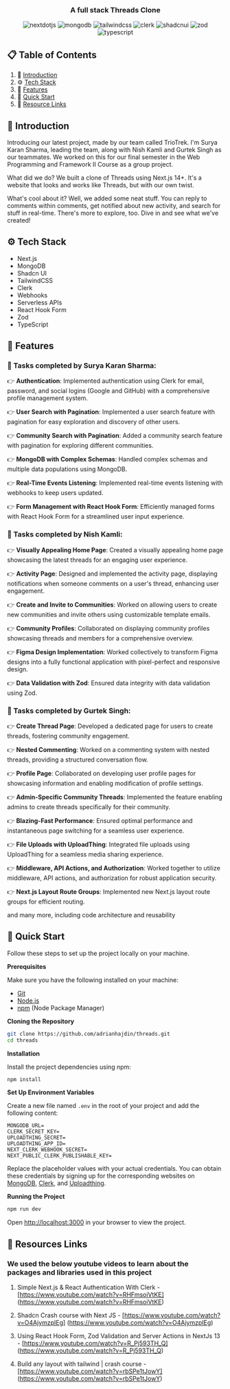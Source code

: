 <div align="center">
  <br />

  <h3 align="center">A full stack Threads Clone</h3>

  <div>
    <img src="https://img.shields.io/badge/-Next_JS-black?style=for-the-badge&logoColor=white&logo=nextdotjs&color=000000" alt="nextdotjs" />
    <img src="https://img.shields.io/badge/-MongoDB-black?style=for-the-badge&logoColor=white&logo=mongodb&color=47A248" alt="mongodb" />
    <img src="https://img.shields.io/badge/-Tailwind_CSS-black?style=for-the-badge&logoColor=white&logo=tailwindcss&color=06B6D4" alt="tailwindcss" />
    <img src="https://img.shields.io/badge/-Clerk-black?style=for-the-badge&logoColor=white&logo=clerk&color=6C47FF" alt="clerk" />
    <img src="https://img.shields.io/badge/-Shadcn_UI-black?style=for-the-badge&logoColor=white&logo=shadcnui&color=000000" alt="shadcnui" />
    <img src="https://img.shields.io/badge/-Zod-black?style=for-the-badge&logoColor=white&logo=zod&color=3E67B1" alt="zod" />
    <img src="https://img.shields.io/badge/-Typescript-black?style=for-the-badge&logoColor=white&logo=typescript&color=3178C6" alt="typescript" />
  </div>

</div>

## 📋 <a name="table">Table of Contents</a>

1. 🤖 [Introduction](#introduction)
2. ⚙️ [Tech Stack](#tech-stack)
3. 🔋 [Features](#features)
4. 🤸 [Quick Start](#quick-start)
5. 🔗 [Resource Links](#links)

## <a name="introduction">🤖 Introduction</a>

Introducing our latest project, made by our team called TrioTrek. I'm Surya Karan Sharma, leading the team, along with Nish Kamli and Gurtek Singh as our teammates. We worked on this for our final semester in the Web Programming and Framework II Course as a group project.

What did we do? We built a clone of Threads using Next.js 14+. It's a website that looks and works like Threads, but with our own twist.

What's cool about it? Well, we added some neat stuff. You can reply to comments within comments, get notified about new activity, and search for stuff in real-time. There's more to explore, too. Dive in and see what we've created!

## <a name="tech-stack">⚙️ Tech Stack</a>

- Next.js
- MongoDB
- Shadcn UI
- TailwindCSS
- Clerk
- Webhooks
- Serverless APIs
- React Hook Form
- Zod
- TypeScript

## <a name="features">🔋 Features</a>

### 🚀 Tasks completed by Surya Karan Sharma:

👉 **Authentication**: Implemented authentication using Clerk for email, password, and social logins (Google and GitHub) with a comprehensive profile management system.

👉 **User Search with Pagination**: Implemented a user search feature with pagination for easy exploration and discovery of other users.

👉 **Community Search with Pagination**: Added a community search feature with pagination for exploring different communities.

👉 **MongoDB with Complex Schemas**: Handled complex schemas and multiple data populations using MongoDB.

👉 **Real-Time Events Listening**: Implemented real-time events listening with webhooks to keep users updated.

👉 **Form Management with React Hook Form**: Efficiently managed forms with React Hook Form for a streamlined user input experience.

### 🚀 Tasks completed by Nish Kamli:

👉 **Visually Appealing Home Page**: Created a visually appealing home page showcasing the latest threads for an engaging user experience.

👉 **Activity Page**: Designed and implemented the activity page, displaying notifications when someone comments on a user's thread, enhancing user engagement.

👉 **Create and Invite to Communities**: Worked on allowing users to create new communities and invite others using customizable template emails.

👉 **Community Profiles**: Collaborated on displaying community profiles showcasing threads and members for a comprehensive overview.

👉 **Figma Design Implementation**: Worked collectively to transform Figma designs into a fully functional application with pixel-perfect and responsive design.

👉 **Data Validation with Zod**: Ensured data integrity with data validation using Zod.

### 🚀 Tasks completed by Gurtek Singh:

👉 **Create Thread Page**: Developed a dedicated page for users to create threads, fostering community engagement.

👉 **Nested Commenting**: Worked on a commenting system with nested threads, providing a structured conversation flow.

👉 **Profile Page**: Collaborated on developing user profile pages for showcasing information and enabling modification of profile settings.

👉 **Admin-Specific Community Threads**: Implemented the feature enabling admins to create threads specifically for their community.

👉 **Blazing-Fast Performance**: Ensured optimal performance and instantaneous page switching for a seamless user experience.

👉 **File Uploads with UploadThing**: Integrated file uploads using UploadThing for a seamless media sharing experience.

👉 **Middleware, API Actions, and Authorization**: Worked together to utilize middleware, API actions, and authorization for robust application security.

👉 **Next.js Layout Route Groups**: Implemented new Next.js layout route groups for efficient routing.

and many more, including code architecture and reusability 

## <a name="quick-start">🤸 Quick Start</a>

Follow these steps to set up the project locally on your machine.

**Prerequisites**

Make sure you have the following installed on your machine:

- [Git](https://git-scm.com/)
- [Node.js](https://nodejs.org/en)
- [npm](https://www.npmjs.com/) (Node Package Manager)

**Cloning the Repository**

```bash
git clone https://github.com/adrianhajdin/threads.git
cd threads
```

**Installation**

Install the project dependencies using npm:

```bash
npm install
```

**Set Up Environment Variables**

Create a new file named `.env` in the root of your project and add the following content:

```env
MONGODB_URL=
CLERK_SECRET_KEY=
UPLOADTHING_SECRET=
UPLOADTHING_APP_ID=
NEXT_CLERK_WEBHOOK_SECRET=
NEXT_PUBLIC_CLERK_PUBLISHABLE_KEY=
```

Replace the placeholder values with your actual credentials. You can obtain these credentials by signing up for the corresponding websites on [MongoDB](https://www.mongodb.com/), [Clerk](https://clerk.com/), and [Uploadthing](https://uploadthing.com/). 

**Running the Project**

```bash
npm run dev
```

Open [http://localhost:3000](http://localhost:3000) in your browser to view the project.


## <a name="links">🔗 Resources Links</a>

### We used the below youtube videos to learn about the packages and libraries used in this project

1. Simple Next.js & React Authentication With Clerk - [https://www.youtube.com/watch?v=RHFmsoiVtKE] (https://www.youtube.com/watch?v=RHFmsoiVtKE)

2. Shadcn Crash course with Next JS - [https://www.youtube.com/watch?v=O4AjymzpIEg] (https://www.youtube.com/watch?v=O4AjymzpIEg)

3. Using React Hook Form, Zod Validation and Server Actions in NextJs 13 - [https://www.youtube.com/watch?v=R_Pj593TH_Q] (https://www.youtube.com/watch?v=R_Pj593TH_Q)

4. Build any layout with tailwind | crash course - [https://www.youtube.com/watch?v=rbSPe1tJowY] (https://www.youtube.com/watch?v=rbSPe1tJowY)